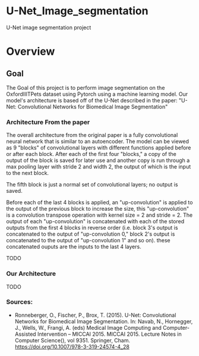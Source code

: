 # U-Net_Image_segmentation
U-Net image segmentation project

# Overview
## Goal

The Goal of this project is to perform image segmentation on the OxfordIIITPets dataset using Pytorch using a machine learning model. 
Our model's architecture is based off of the U-Net described in the paper: "U-Net: Convolutional Networks for Biomedical Image Segmentation"

### Architecture From the paper
The overall architecture from the original paper is a fully convolutional neural network that is similar to an autoencoder. 
The model can be viewed as 9 "blocks" of convolutional layers with different functions applied before or after each block. After each of the first four "blocks,"
a copy of the output of the block is saved for later use and another copy is run through a max pooling layer with stride 2 and width 2, the output of which is the input to the next block.

The fifth block is just a normal set of convolutional layers; no output is saved.

Before each of the last 4 blocks is applied, an "up-convolution" is applied to the output of the previous block to increase the size, this "up-convolution" is a convolution transpose operation with kernel size = 2 and stride = 2. The output of each "up-convolution" is concatenated with each of the stored outputs from the first 4 blocks in reverse order (i.e. block 3's output is concatenated to the output of "up-convolution 0," block 2's output is concatenated to the output of "up-convolution 1" and so on). these concatenated ouputs are the inputs to the last 4 layers.


TODO

### Our Architecture
TODO

### Sources:
- Ronneberger, O., Fischer, P., Brox, T. (2015). U-Net: Convolutional Networks for Biomedical Image Segmentation. In: Navab, N., 
  Hornegger, J., Wells, W., Frangi, A. (eds) Medical Image Computing and Computer-Assisted Intervention – MICCAI 2015. MICCAI 2015. Lecture Notes in Computer Science(), vol 9351. Springer, Cham. https://doi.org/10.1007/978-3-319-24574-4_28
